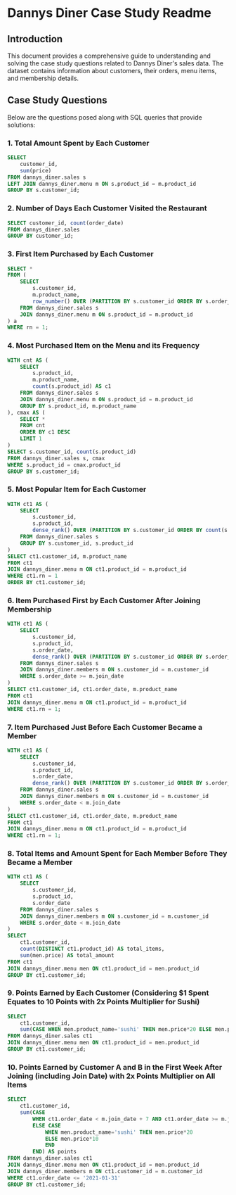 # Dannys Diner Case Study Readme

## Introduction
This document provides a comprehensive guide to understanding and solving the case study questions related to Dannys Diner's sales data. The dataset contains information about customers, their orders, menu items, and membership details.

## Case Study Questions
Below are the questions posed along with SQL queries that provide solutions:

### 1. Total Amount Spent by Each Customer
```sql
SELECT
    customer_id,
    sum(price)
FROM dannys_diner.sales s
LEFT JOIN dannys_diner.menu m ON s.product_id = m.product_id
GROUP BY s.customer_id;
```

### 2. Number of Days Each Customer Visited the Restaurant
```sql
SELECT customer_id, count(order_date)
FROM dannys_diner.sales
GROUP BY customer_id;
```

### 3. First Item Purchased by Each Customer
```sql
SELECT *
FROM (
    SELECT
        s.customer_id,
        m.product_name,
        row_number() OVER (PARTITION BY s.customer_id ORDER BY s.order_date) AS rn
    FROM dannys_diner.sales s
    JOIN dannys_diner.menu m ON s.product_id = m.product_id
) a
WHERE rn = 1;
```
### 4. Most Purchased Item on the Menu and its Frequency
```sql
WITH cnt AS (
    SELECT
        s.product_id,
        m.product_name,
        count(s.product_id) AS c1
    FROM dannys_diner.sales s
    JOIN dannys_diner.menu m ON s.product_id = m.product_id
    GROUP BY s.product_id, m.product_name
), cmax AS (
    SELECT *
    FROM cnt
    ORDER BY c1 DESC
    LIMIT 1
)
SELECT s.customer_id, count(s.product_id)
FROM dannys_diner.sales s, cmax
WHERE s.product_id = cmax.product_id
GROUP BY s.customer_id;
```
### 5. Most Popular Item for Each Customer
```sql
WITH ct1 AS (
    SELECT
        s.customer_id,
        s.product_id,
        dense_rank() OVER (PARTITION BY s.customer_id ORDER BY count(s.product_id) DESC) AS rn
    FROM dannys_diner.sales s
    GROUP BY s.customer_id, s.product_id
)
SELECT ct1.customer_id, m.product_name
FROM ct1
JOIN dannys_diner.menu m ON ct1.product_id = m.product_id
WHERE ct1.rn = 1
ORDER BY ct1.customer_id;
```
### 6. Item Purchased First by Each Customer After Joining Membership
```sql
WITH ct1 AS (
    SELECT
        s.customer_id,
        s.product_id,
        s.order_date,
        dense_rank() OVER (PARTITION BY s.customer_id ORDER BY s.order_date) AS rn
    FROM dannys_diner.sales s
    JOIN dannys_diner.members m ON s.customer_id = m.customer_id
    WHERE s.order_date >= m.join_date
)
SELECT ct1.customer_id, ct1.order_date, m.product_name
FROM ct1
JOIN dannys_diner.menu m ON ct1.product_id = m.product_id
WHERE ct1.rn = 1;
```
### 7. Item Purchased Just Before Each Customer Became a Member
```sql
WITH ct1 AS (
    SELECT
        s.customer_id,
        s.product_id,
        s.order_date,
        dense_rank() OVER (PARTITION BY s.customer_id ORDER BY s.order_date DESC) AS rn
    FROM dannys_diner.sales s
    JOIN dannys_diner.members m ON s.customer_id = m.customer_id
    WHERE s.order_date < m.join_date
)
SELECT ct1.customer_id, ct1.order_date, m.product_name
FROM ct1
JOIN dannys_diner.menu m ON ct1.product_id = m.product_id
WHERE ct1.rn = 1;
```
### 8. Total Items and Amount Spent for Each Member Before They Became a Member
```sql
WITH ct1 AS (
    SELECT
        s.customer_id,
        s.product_id,
        s.order_date
    FROM dannys_diner.sales s
    JOIN dannys_diner.members m ON s.customer_id = m.customer_id
    WHERE s.order_date < m.join_date
)
SELECT
    ct1.customer_id,
    count(DISTINCT ct1.product_id) AS total_items,
    sum(men.price) AS total_amount
FROM ct1
JOIN dannys_diner.menu men ON ct1.product_id = men.product_id
GROUP BY ct1.customer_id;
```
### 9. Points Earned by Each Customer (Considering $1 Spent Equates to 10 Points with 2x Points Multiplier for Sushi)
```sql
SELECT
    ct1.customer_id,
    sum(CASE WHEN men.product_name='sushi' THEN men.price*20 ELSE men.price*10 END) AS points
FROM dannys_diner.sales ct1
JOIN dannys_diner.menu men ON ct1.product_id = men.product_id
GROUP BY ct1.customer_id;
```
### 10. Points Earned by Customer A and B in the First Week After Joining (including Join Date) with 2x Points Multiplier on All Items
```sql
SELECT
    ct1.customer_id,
    sum(CASE 
        WHEN ct1.order_date < m.join_date + 7 AND ct1.order_date >= m.join_date THEN men.price*20
        ELSE CASE 
            WHEN men.product_name='sushi' THEN men.price*20
            ELSE men.price*10 
            END
        END) AS points
FROM dannys_diner.sales ct1
JOIN dannys_diner.menu men ON ct1.product_id = men.product_id
JOIN dannys_diner.members m ON ct1.customer_id = m.customer_id
WHERE ct1.order_date <= '2021-01-31'
GROUP BY ct1.customer_id;
```